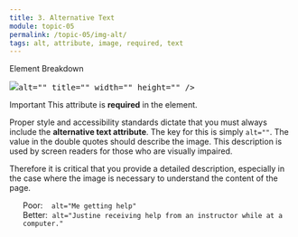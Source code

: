```yaml
---
title: 3. Alternative Text
module: topic-05
permalink: /topic-05/img-alt/
tags: alt, attribute, image, required, text
---
```


<div class="divider-heading"></div>


<div id="code-heading">Element Breakdown <i class="fas fa-battery-half"></i></div>
<pre id="breakdown-block">
<img src="#" <span class="pulsate">alt=""</span> title="" width="" height="" />
</pre>


<span class="label label-danger">Important</span> This attribute is <b>required</b> in the element.

Proper style and accessibility standards dictate that you must always include the **alternative text attribute**. The key for this is simply `alt=""`. The value in the double quotes should describe the image. This description is used by screen readers for those who are visually impaired.

Therefore it is critical that you provide a detailed description, especially in the case where the image is necessary to understand the content of the page.

<ul style="list-style-type: none">
  <li class="icon-con"> Poor: &nbsp;&nbsp;&nbsp;<code>alt="Me getting help"</code></li>
  <li class="icon-pro"> Better: &nbsp;<code>alt="Justine receiving help from an instructor while at a computer."</code></li>
</ul>
